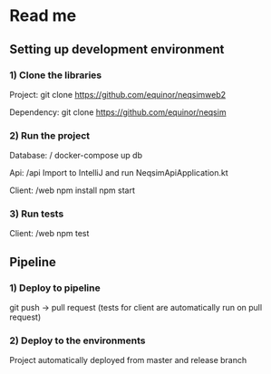 # Read me
## Setting up development environment
### 1) Clone the libraries
Project:
git clone https://github.com/equinor/neqsimweb2

Dependency:
git clone https://github.com/equinor/neqsim

### 2) Run the project
Database: /
docker-compose up db

Api: /api
Import to IntelliJ and run NeqsimApiApplication.kt

Client: /web
npm install
npm start

### 3) Run tests
Client: /web
npm test

## Pipeline
### 1) Deploy to pipeline
git push 
-> pull request (tests for client are automatically run on pull request)

### 2) Deploy to the environments
Project automatically deployed from master and release branch